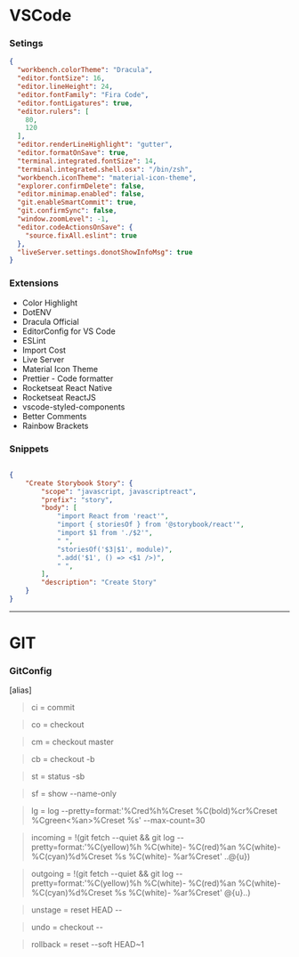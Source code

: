 # VSCode

### Setings

```json
{
  "workbench.colorTheme": "Dracula",
  "editor.fontSize": 16,
  "editor.lineHeight": 24,
  "editor.fontFamily": "Fira Code",
  "editor.fontLigatures": true,
  "editor.rulers": [
    80,
    120
  ],
  "editor.renderLineHighlight": "gutter",
  "editor.formatOnSave": true,
  "terminal.integrated.fontSize": 14,
  "terminal.integrated.shell.osx": "/bin/zsh",
  "workbench.iconTheme": "material-icon-theme",
  "explorer.confirmDelete": false,
  "editor.minimap.enabled": false,
  "git.enableSmartCommit": true,
  "git.confirmSync": false,
  "window.zoomLevel": -1,
  "editor.codeActionsOnSave": {
    "source.fixAll.eslint": true
  },
  "liveServer.settings.donotShowInfoMsg": true
}
```

### Extensions 

- Color Highlight
- DotENV
- Dracula Official
- EditorConfig for VS Code
- ESLint
- Import Cost
- Live Server
- Material Icon Theme
- Prettier - Code formatter
- Rocketseat React Native
- Rocketseat ReactJS
- vscode-styled-components
- Better Comments
- Rainbow Brackets

### Snippets

```json

{
	"Create Storybook Story": {
		"scope": "javascript, javascriptreact",
		"prefix": "story",
		"body": [
			"import React from 'react'",
			"import { storiesOf } from '@storybook/react'",
			"import $1 from './$2'",
			" ",
			"storiesOf('$3|$1', module)",
			".add('$1', () => <$1 />)",
			" ",
		],
		"description": "Create Story"
	}
}

```
____

# GIT 

### GitConfig

[alias]

> ci = commit

> co = checkout

> cm = checkout master

> cb = checkout -b

> st = status -sb

> sf = show --name-only

> lg = log --pretty=format:'%Cred%h%Creset %C(bold)%cr%Creset %Cgreen<%an>%Creset %s' --max-count=30
 
> incoming = !(git fetch --quiet && git log --pretty=format:'%C(yellow)%h %C(white)- %C(red)%an %C(white)- %C(cyan)%d%Creset %s %C(white)- %ar%Creset' ..@{u})

> outgoing = !(git fetch --quiet && git log --pretty=format:'%C(yellow)%h %C(white)- %C(red)%an %C(white)- %C(cyan)%d%Creset %s %C(white)- %ar%Creset' @{u}..)
 
> unstage = reset HEAD --

> undo = checkout --

> rollback = reset --soft HEAD~1

